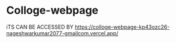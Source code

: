 # Colloge-webpage
iTS CAN BE ACCESSED BY https://colloge-webpage-kp43ozc26-nageshwarkumar2077-gmailcom.vercel.app/

